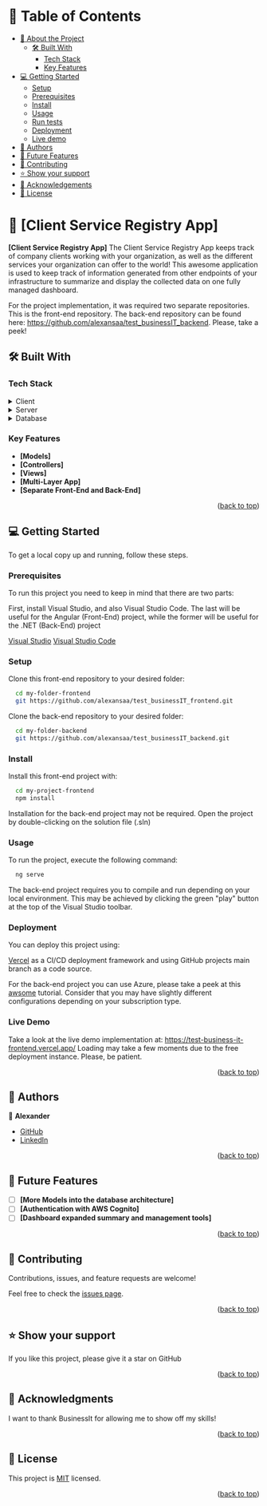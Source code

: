 <a name="readme-top"></a>

# 📗 Table of Contents

- [📖 About the Project](#about-project)
  - [🛠 Built With](#built-with)
    - [Tech Stack](#tech-stack)
    - [Key Features](#key-features)
- [💻 Getting Started](#getting-started)
  - [Setup](#setup)
  - [Prerequisites](#prerequisites)
  - [Install](#install)
  - [Usage](#usage)
  - [Run tests](#run-tests)
  - [Deployment](#triangular_flag_on_post-deployment)
  - [Live demo](#live-demo)
- [👥 Authors](#authors)
- [🔭 Future Features](#future-features)
- [🤝 Contributing](#contributing)
- [⭐️ Show your support](#support)
- [🙏 Acknowledgements](#acknowledgements)
- [📝 License](#license)

# 📖 [Client Service Registry App] <a name="about-project"></a>

**[Client Service Registry App]**
The Client Service Registry App keeps track of company clients working with your organization, as well as the different services your organization can offer to the world! This awesome application is used to keep track of information generated from other endpoints of your infrastructure to summarize and display the collected data on one fully managed dashboard.

For the project implementation, it was required two separate repositories. This is the front-end repository. The back-end repository can be found here: https://github.com/alexansaa/test_businessIT_backend. Please, take a peek!

## 🛠 Built With <a name="built-with"></a>

### Tech Stack <a name="tech-stack"></a>

<details>
  <summary>Client</summary>
  <ul>
    <li><a href="https://developer.mozilla.org/en-US/docs/Web/HTML">HTML</a></li>
     <li><a href="https://developer.mozilla.org/en-US/docs/Web/css">CSS</a></li>
  </ul>
</details>

<details>
  <summary>Server</summary>
  <ul>
    <li><a href="https://learn.microsoft.com/es-es/dotnet/core/introduction">ASP.NET core</a></li>
  </ul>
</details>

<details>
<summary>Database</summary>
  <ul>
    <li><a href="https://www.w3schools.com/sql/sql_intro.asp">SQL</a></li>
  </ul>
</details>

### Key Features <a name="key-features"></a>

- **[Models]**
- **[Controllers]**
- **[Views]**
- **[Multi-Layer App]**
- **[Separate Front-End and Back-End]**

<p align="right">(<a href="#readme-top">back to top</a>)</p>

## 💻 Getting Started <a name="getting-started"></a>

To get a local copy up and running, follow these steps.

### Prerequisites

To run this project you need to keep in mind that there are two parts:

First, install Visual Studio, and also Visual Studio Code. The last will be useful for the Angular (Front-End) project, while the former will be useful for the .NET (Back-End) project

<a href="https://visualstudio.microsoft.com/es/downloads/">Visual Studio</a>
<a href="https://code.visualstudio.com/">Visual Studio Code</a>

### Setup

Clone this front-end repository to your desired folder:

```sh
  cd my-folder-frontend
  git https://github.com/alexansaa/test_businessIT_frontend.git
```

Clone the back-end repository to your desired folder:

```sh
  cd my-folder-backend
  git https://github.com/alexansaa/test_businessIT_backend.git
```

### Install

Install this front-end project with:

```sh
  cd my-project-frontend
  npm install
```

Installation for the back-end project may not be required. Open the project by double-clicking on the solution file (.sln)

### Usage

To run the project, execute the following command:

```sh
  ng serve
```

The back-end project requires you to compile and run depending on your local environment. This may be achieved by clicking the green "play" button at the top of the Visual Studio toolbar.


### Deployment

You can deploy this project using:

<a href="https://vercel.com/">Vercel</a> as a CI/CD deployment framework and using GitHub projects main branch as a code source.
 
For the back-end project you can use Azure, please take a peek at this <a href="https://www.youtube.com/watch?v=EKqXAMLsnKQ&t=642s">awsome</a> tutorial. Consider that you may have slightly different configurations depending on your subscription type.

### Live Demo

Take a look at the live demo implementation at: https://test-business-it-frontend.vercel.app/
Loading may take a few moments due to the free deployment instance. Please, be patient.

<p align="right">(<a href="#readme-top">back to top</a>)</p>

<!-- AUTHORS -->

## 👥 Authors <a name="authors"></a>

👤 **Alexander**

- [GitHub](https://github.com/alexansaa)
- [LinkedIn](https://www.linkedin.com/in/alexander-saavedra-garcia/)

<p align="right">(<a href="#readme-top">back to top</a>)</p>

<!-- FUTURE FEATURES -->

## 🔭 Future Features <a name="future-features"></a>

- [ ] **[More Models into the database architecture]**
- [ ] **[Authentication with AWS Cognito]**
- [ ] **[Dashboard expanded summary and management tools]**

<p align="right">(<a href="#readme-top">back to top</a>)</p>

<!-- CONTRIBUTING -->

## 🤝 Contributing <a name="contributing"></a>

Contributions, issues, and feature requests are welcome!

Feel free to check the [issues page](https://github.com/alexansaa/test_businessIT_frontend/issues).

<p align="right">(<a href="#readme-top">back to top</a>)</p>

## ⭐️ Show your support <a name="support"></a>

If you like this project, please give it a star on GitHub

<p align="right">(<a href="#readme-top">back to top</a>)</p>

## 🙏 Acknowledgments <a name="acknowledgements"></a>

I want to thank BusinessIt for allowing me to show off my skills!

<p align="right">(<a href="#readme-top">back to top</a>)</p>

<!-- LICENSE -->

## 📝 License <a name="license"></a>

This project is [MIT](./LICENSE.md) licensed.

<p align="right">(<a href="#readme-top">back to top</a>)</p>
